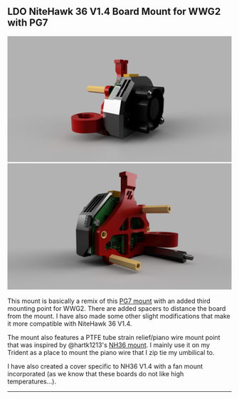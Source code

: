 ## LDO NiteHawk 36 V1.4 Board Mount for WWG2 with PG7
![image](Images/WWG2_NH36_Mount.png)
![image2](Images/WWG2_NH36_Mount2.png)

This mount is basically a remix of this [PG7 mount](https://github.com/tetsu97/WristWatch-G2-Extruder/blob/main/STLs/CANBoard_Mounts/CANBoard_Mount2(PG7)_nospacer.stl) with an added third mounting point for WWG2. There are added spacers to distance the board from the mount. I have also made some other slight modifications that make it more compatible with NiteHawk 36 V1.4.

The mount also features a PTFE tube strain relief/piano wire mount point that was inspired by @hartk1213's [NH36 mount](https://github.com/hartk1213/MISC/tree/main/Voron%20Mods/Extruders/nitehawk36_mount_and_cover). I mainly use it on my Trident as a place to mount the piano wire that I zip tie my umbilical to.

I have also created a cover specific to NH36 V1.4 with a fan mount incorporated (as we know that these boards do not like high temperatures...).

---
